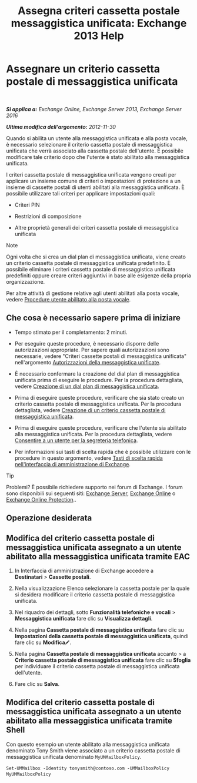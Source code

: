 ﻿---
title: 'Assegna criteri cassetta postale messaggistica unificata: Exchange 2013 Help'
TOCTitle: Assegnare un criterio cassetta postale di messaggistica unificata
ms:assetid: c8da6cbe-3d22-4fff-8b5a-416b1c8adb6c
ms:mtpsurl: https://technet.microsoft.com/it-it/library/Bb201728(v=EXCHG.150)
ms:contentKeyID: 50481653
ms.date: 05/22/2018
mtps_version: v=EXCHG.150
ms.translationtype: MT
---

# Assegnare un criterio cassetta postale di messaggistica unificata

 

_**Si applica a:** Exchange Online, Exchange Server 2013, Exchange Server 2016_

_**Ultima modifica dell'argomento:** 2012-11-30_

Quando si abilita un utente alla messaggistica unificata e alla posta vocale, è necessario selezionare il criterio cassetta postale di messaggistica unificata che verrà associato alla cassetta postale dell'utente. È possibile modificare tale criterio dopo che l'utente è stato abilitato alla messaggistica unificata.

I criteri cassetta postale di messaggistica unificata vengono creati per applicare un insieme comune di criteri o impostazioni di protezione a un insieme di cassette postali di utenti abilitati alla messaggistica unificata. È possibile utilizzare tali criteri per applicare impostazioni quali:

  - Criteri PIN

  - Restrizioni di composizione

  - Altre proprietà generali dei criteri cassetta postale di messaggistica unificata


> [!NOTE]
> Ogni volta che si crea un dial plan di messaggistica unificata, viene creato un criterio cassetta postale di messaggistica unificata predefinito. È possibile eliminare i criteri cassetta postale di messaggistica unificata predefiniti oppure creare criteri aggiuntivi in base alle esigenze della propria organizzazione.



Per altre attività di gestione relative agli utenti abilitati alla posta vocale, vedere [Procedure utente abilitato alla posta vocale](voice-mail-enabled-user-procedures-exchange-2013-help.md).

## Che cosa è necessario sapere prima di iniziare

  - Tempo stimato per il completamento: 2 minuti.

  - Per eseguire queste procedure, è necessario disporre delle autorizzazioni appropriate. Per sapere quali autorizzazioni sono necessarie, vedere "Criteri cassette postali di messaggistica unificata" nell'argomento [Autorizzazioni della messaggistica unificate](unified-messaging-permissions-exchange-2013-help.md).

  - È necessario confermare la creazione del dial plan di messaggistica unificata prima di eseguire le procedure. Per la procedura dettagliata, vedere [Creazione di un dial plan di messaggistica unificata](create-a-um-dial-plan-exchange-2013-help.md).

  - Prima di eseguire queste procedure, verificare che sia stato creato un criterio cassetta postale di messaggistica unificata. Per la procedura dettagliata, vedere [Creazione di un criterio cassetta postale di messaggistica unificata](create-a-um-mailbox-policy-exchange-2013-help.md).

  - Prima di eseguire queste procedure, verificare che l'utente sia abilitato alla messaggistica unificata. Per la procedura dettagliata, vedere [Consentire a un utente per la segreteria telefonica](enable-a-user-for-voice-mail-exchange-2013-help.md).

  - Per informazioni sui tasti di scelta rapida che è possibile utilizzare con le procedure in questo argomento, vedere [Tasti di scelta rapida nell'interfaccia di amministrazione di Exchange](keyboard-shortcuts-in-the-exchange-admin-center-exchange-online-protection-help.md).


> [!TIP]
> Problemi? È possibile richiedere supporto nei forum di Exchange. I forum sono disponibili sui seguenti siti: <A href="https://go.microsoft.com/fwlink/p/?linkid=60612">Exchange Server</A>, <A href="https://go.microsoft.com/fwlink/p/?linkid=267542">Exchange Online</A> o <A href="https://go.microsoft.com/fwlink/p/?linkid=285351">Exchange Online Protection</A>..



## Operazione desiderata

## Modifica del criterio cassetta postale di messaggistica unificata assegnato a un utente abilitato alla messaggistica unificata tramite EAC

1.  In Interfaccia di amministrazione di Exchange accedere a **Destinatari** \> **Cassette postali**.

2.  Nella visualizzazione Elenco selezionare la cassetta postale per la quale si desidera modificare il criterio cassetta postale di messaggistica unificata.

3.  Nel riquadro dei dettagli, sotto **Funzionalità telefoniche e vocali** \> **Messaggistica unificata** fare clic su **Visualizza dettagli**.

4.  Nella pagina **Cassetta postale di messaggistica unificata** fare clic su **Impostazioni della cassetta postale di messaggistica unificata**, quindi fare clic su **Modifica**![Icona Modifica](images/JJ218640.6f53ccb2-1f13-4c02-bea0-30690e6ea71d(EXCHG.150).gif "Icona Modifica").

5.  Nella pagina **Cassetta postale di messaggistica unificata** accanto \> a **Criterio cassetta postale di messaggistica unificata** fare clic su **Sfoglia** per individuare il criterio cassetta postale di messaggistica unificata dell'utente.

6.  Fare clic su **Salva**.

## Modifica del criterio cassetta postale di messaggistica unificata assegnato a un utente abilitato alla messaggistica unificata tramite Shell

Con questo esempio un utente abilitato alla messaggistica unificata denominato Tony Smith viene associato a un criterio cassetta postale di messaggistica unificata denominato `MyUMMailboxPolicy`.

    Set-UMMailbox -Identity tonysmith@contoso.com -UMMailboxPolicy MyUMMailboxPolicy

